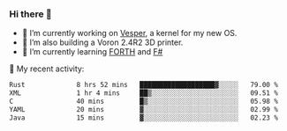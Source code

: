 ### Hi there 👋

<!--
**berkus/berkus** is a ✨ _special_ ✨ repository because its `README.md` (this file) appears on your GitHub profile.

Here are some ideas to get you started:

- 🔭 I’m currently working on ...
- 🌱 I’m currently learning ...
- 👯 I’m looking to collaborate on ...
- 🤔 I’m looking for help with ...
- 💬 Ask me about ...
- 📫 How to reach me: ...
- 😄 Pronouns: ...
- ⚡ Fun fact: ...
-->

- 🔭 I’m currently working on [Vesper](https://github.com/metta-systems/vesper), a kernel for my new OS.
- 🔭 I’m also building a Voron 2.4R2 3D printer.
- 🌱 I’m currently learning [FORTH](http://forth.com/starting-forth/) and [F#](https://fsharpforfunandprofit.com/)

💼 My recent activity:

<!--START_SECTION:waka-->

```txt
Rust             8 hrs 52 mins   ███████████████████▓░░░░░   79.00 %
XML              1 hr 4 mins     ██▒░░░░░░░░░░░░░░░░░░░░░░   09.51 %
C                40 mins         █▒░░░░░░░░░░░░░░░░░░░░░░░   05.98 %
YAML             20 mins         ▓░░░░░░░░░░░░░░░░░░░░░░░░   02.99 %
Java             15 mins         ▓░░░░░░░░░░░░░░░░░░░░░░░░   02.23 %
```

<!--END_SECTION:waka-->
